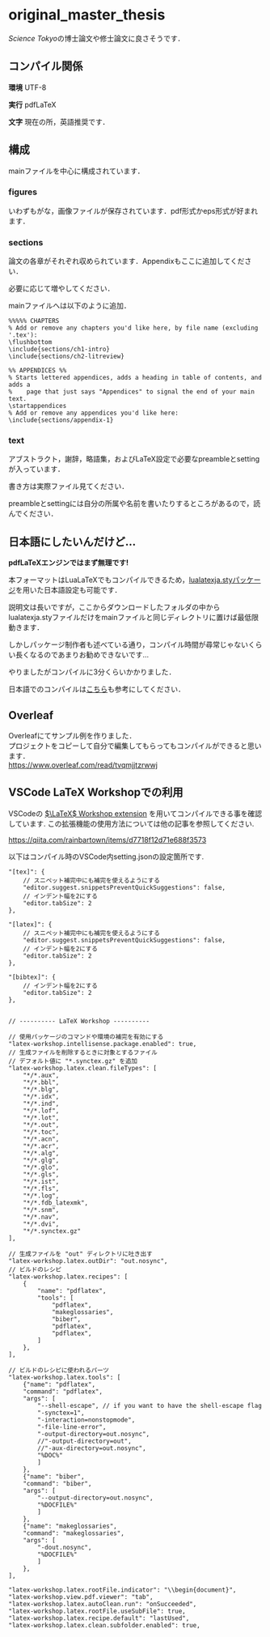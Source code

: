 # original_master_thesis
*Science Tokyo*の博士論文や修士論文に良さそうです．

## コンパイル関係
**環境** UTF-8

**実行** pdfLaTeX

**文字** 現在の所，英語推奨です．

## 構成
mainファイルを中心に構成されています．
### figures
いわずもがな，画像ファイルが保存されています．pdf形式かeps形式が好まれます．
### sections
論文の各章がそれぞれ収められています．Appendixもここに追加してください．

必要に応じて増やしてください．

mainファイルへは以下のように追加．
```
%%%%% CHAPTERS
% Add or remove any chapters you'd like here, by file name (excluding '.tex'):
\flushbottom
\include{sections/ch1-intro}
\include{sections/ch2-litreview}

%% APPENDICES %% 
% Starts lettered appendices, adds a heading in table of contents, and adds a
%    page that just says "Appendices" to signal the end of your main text.
\startappendices
% Add or remove any appendices you'd like here:
\include{sections/appendix-1}
```
### text
アブストラクト，謝辞，略語集，およびLaTeX設定で必要なpreambleとsettingが入っています．

書き方は実際ファイル見てください．

preambleとsettingには自分の所属や名前を書いたりするところがあるので，読んでください．
## 日本語にしたいんだけど…
**pdfLaTeXエンジンではまず無理です!**

本フォーマットはLuaLaTeXでもコンパイルできるため，[lualatexja.styパッケージ](https://www.ctan.org/pkg/luatexja)を用いた日本語設定も可能です．

説明文は長いですが，ここからダウンロードしたフォルダの中からlualatexja.styファイルだけをmainファイルと同じディレクトリに置けば最低限動きます．

しかしパッケージ制作者も述べている通り，コンパイル時間が尋常じゃないくらい長くなるのであまりお勧めできないです…

やりましたがコンパイルに3分くらいかかりました．

日本語でのコンパイルは[こちら](https://qiita.com/wtsnjp/items/76557b1598445a1fc9da#%E6%96%B0%E5%B8%B8%E8%AD%98-4-%E6%97%A5%E6%9C%AC%E8%AA%9E-latex-%E3%81%AF-uplatex-%E3%81%A0%E3%81%91%E3%81%98%E3%82%83%E3%81%AA%E3%81%84)も参考にしてください．

## Overleaf
Overleafにてサンプル例を作りました．  
プロジェクトをコピーして自分で編集してもらってもコンパイルができると思います．  
<https://www.overleaf.com/read/tvqmjjtzrwwj>

## VSCode LaTeX Workshopでの利用
VSCodeの [$\LaTeX$ Workshop extension](https://github.com/James-Yu/LaTeX-Workshop) を用いてコンパイルできる事を確認しています. 
この拡張機能の使用方法については他の記事を参照してください. 

<https://qiita.com/rainbartown/items/d7718f12d71e688f3573>

以下はコンパイル時のVSCode内setting.jsonの設定箇所です.
```
"[tex]": {
    // スニペット補完中にも補完を使えるようにする
    "editor.suggest.snippetsPreventQuickSuggestions": false,
    // インデント幅を2にする
    "editor.tabSize": 2
},

"[latex]": {
    // スニペット補完中にも補完を使えるようにする
    "editor.suggest.snippetsPreventQuickSuggestions": false,
    // インデント幅を2にする
    "editor.tabSize": 2
},

"[bibtex]": {
    // インデント幅を2にする
    "editor.tabSize": 2
},


// ---------- LaTeX Workshop ----------

// 使用パッケージのコマンドや環境の補完を有効にする
"latex-workshop.intellisense.package.enabled": true,
// 生成ファイルを削除するときに対象とするファイル
// デフォルト値に "*.synctex.gz" を追加
"latex-workshop.latex.clean.fileTypes": [
    "*/*.aux",
    "*/*.bbl",
    "*/*.blg",
    "*/*.idx",
    "*/*.ind",
    "*/*.lof",
    "*/*.lot",
    "*/*.out",
    "*/*.toc",
    "*/*.acn",
    "*/*.acr",
    "*/*.alg",
    "*/*.glg",
    "*/*.glo",
    "*/*.gls",
    "*/*.ist",
    "*/*.fls",
    "*/*.log",
    "*/*.fdb_latexmk",
    "*/*.snm",
    "*/*.nav",
    "*/*.dvi",
    "*/*.synctex.gz"
],

// 生成ファイルを "out" ディレクトリに吐き出す
"latex-workshop.latex.outDir": "out.nosync",
// ビルドのレシピ
"latex-workshop.latex.recipes": [
    {
        "name": "pdflatex",
        "tools": [
            "pdflatex",
            "makeglossaries",
            "biber",
            "pdflatex",
            "pdflatex",
        ]
    },
],

// ビルドのレシピに使われるパーツ
"latex-workshop.latex.tools": [
    {"name": "pdflatex",
    "command": "pdflatex",
    "args": [
        "--shell-escape", // if you want to have the shell-escape flag
        "-synctex=1",
        "-interaction=nonstopmode",
        "-file-line-error",
        "-output-directory=out.nosync",
        //"-output-directory=out",
        //"-aux-directory=out.nosync",
        "%DOC%" 
        ]
    },
    {"name": "biber",
    "command": "biber",
    "args": [
        "--output-directory=out.nosync",
        "%DOCFILE%"
        ]
    },
    {"name": "makeglossaries",
    "command": "makeglossaries",
    "args": [
        "-dout.nosync",
        "%DOCFILE%"
        ]
    },
],

"latex-workshop.latex.rootFile.indicator": "\\begin{document}",
"latex-workshop.view.pdf.viewer": "tab",
"latex-workshop.latex.autoClean.run": "onSucceeded",
"latex-workshop.latex.rootFile.useSubFile": true,
"latex-workshop.latex.recipe.default": "lastUsed",
"latex-workshop.latex.clean.subfolder.enabled": true,
```
